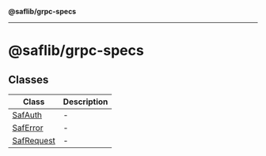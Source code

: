 **@saflib/grpc-specs**

***

# @saflib/grpc-specs

## Classes

| Class | Description |
| ------ | ------ |
| [SafAuth](classes/SafAuth.md) | - |
| [SafError](classes/SafError.md) | - |
| [SafRequest](classes/SafRequest.md) | - |

